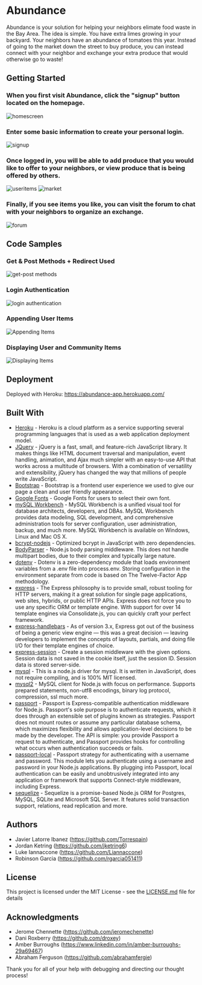 # Abundance

Abundance is your solution for helping your neighbors elimate food waste in the Bay Area. The idea is simple. You have extra limes growing in your backyard. Your neighbors have an abundance of tomatoes this year. Instead of going to the market down the street to buy produce, you can instead connect with your neighbor and exchange your extra produce that would otherwise go to waste!


## Getting Started

### When you first visit Abundance, click the "signup" button located on the homepage. 

![homescreen](/public/assets/images/screenshots/homescreen.png)

### Enter some basic information to create your personal login.

![signup](/public/assets/images/screenshots/signup.png)

### Once logged in, you will be able to add produce that you would like to offer to your neighbors, or view produce that is being offered by others.

![useritems](/public/assets/images/screenshots/useritems.png)
![market](/public/assets/images/screenshots/market.png)

### Finally, if you see items you like, you can visit the forum to chat with your neighbors to organize an exchange.

![forum](/public/assets/images/screenshots/forum.png)


## Code Samples

### Get & Post Methods + Redirect Used
![get-post methods](/public/assets/images/screenshots/Capture1.JPG)

### Login Authentication
![login authentication](/public/assets/images/screenshots/Capture2.JPG)

### Appending User Items
![Appending Items](/public/assets/images/screenshots/Capture3.JPG)

### Displaying User and Community Items
![Displaying Items](/public/assets/images/screenshots/Capture3.JPG)


## Deployment

Deployed with Heroku: https://abundance-app.herokuapp.com/


## Built With

* [Heroku](https://heroku.com/) - Heroku is a cloud platform as a service supporting several programming languages that is used as a web application deployment model.
* [JQuery](https://jquery.com/) - jQuery is a fast, small, and feature-rich JavaScript library. It makes things like HTML document traversal and manipulation, event handling, animation, and Ajax much simpler with an easy-to-use API that works across a multitude of browsers. With a combination of versatility and extensibility, jQuery has changed the way that millions of people write JavaScript.
* [Bootstrap](https://bootstrapdocs.com/v4.0.0/) - Bootstrap is a frontend user experience we used to give our page a clean and user friendly appearance.
* [Google Fonts](https://fonts.google.com/) - Google Fonts for users to select their own font.
* [mySQL Workbench](https://www.mysql.com/products/workbench/) - MySQL Workbench is a unified visual tool for database architects, developers, and DBAs. MySQL Workbench provides data modeling, SQL development, and comprehensive administration tools for server configuration, user administration, backup, and much more. MySQL Workbench is available on Windows, Linux and Mac OS X.
* [bcrypt-nodejs](https://www.npmjs.com/package/bcryptjs) - Optimized bcrypt in JavaScript with zero dependencies. 
* [BodyParser](https://www.npmjs.com/package/body-parser-json) - Node.js body parsing middleware. This does not handle multipart bodies, due to their complex and typically large nature. 
* [dotenv](https://www.npmjs.com/package/dotenv) - Dotenv is a zero-dependency module that loads environment variables from a .env file into process.env. Storing configuration in the environment separate from code is based on The Twelve-Factor App methodology.
* [express](https://www.npmjs.com/package/express) - The Express philosophy is to provide small, robust tooling for HTTP servers, making it a great solution for single page applications, web sites, hybrids, or public HTTP APIs. Express does not force you to use any specific ORM or template engine. With support for over 14 template engines via Consolidate.js, you can quickly craft your perfect framework.
* [express-handlebars](https://www.npmjs.com/package/express-handlebars) - As of version 3.x, Express got out of the business of being a generic view engine — this was a great decision — leaving developers to implement the concepts of layouts, partials, and doing file I/O for their template engines of choice.
* [express-session](https://www.npmjs.com/package/express-session) - Create a session middleware with the given options. Session data is not saved in the cookie itself, just the session ID. Session data is stored server-side.
* [mysql](https://www.npmjs.com/package/mysql) - This is a node.js driver for mysql. It is written in JavaScript, does not require compiling, and is 100% MIT licensed.
* [mysql2](https://www.npmjs.com/package/mysql2) - MySQL client for Node.js with focus on performance. Supports prepared statements, non-utf8 encodings, binary log protocol, compression, ssl much more.
* [passport](https://www.npmjs.com/package/passport) - Passport is Express-compatible authentication middleware for Node.js. Passport's sole purpose is to authenticate requests, which it does through an extensible set of plugins known as strategies. Passport does not mount routes or assume any particular database schema, which maximizes flexibility and allows application-level decisions to be made by the developer. The API is simple: you provide Passport a request to authenticate, and Passport provides hooks for controlling what occurs when authentication succeeds or fails.
* [passport-local](https://www.npmjs.com/package/passport-local) - Passport strategy for authenticating with a username and password. This module lets you authenticate using a username and password in your Node.js applications. By plugging into Passport, local authentication can be easily and unobtrusively integrated into any application or framework that supports Connect-style middleware, including Express.
* [sequelize](https://www.npmjs.com/package/sequelize) - Sequelize is a promise-based Node.js ORM for Postgres, MySQL, SQLite and Microsoft SQL Server. It features solid transaction support, relations, read replication and more.


## Authors
* Javier Latorre Ibanez (https://github.com/Torrespain)
* Jordan Ketring (https://github.com/jketring6)
* Luke Iannaccone (https://github.com/Liannaccone)
* Robinson Garcia (https://github.com/rgarcia051411)


## License

This project is licensed under the MIT License - see the [LICENSE.md](LICENSE.md) file for details


## Acknowledgments

* Jerome Chennette (https://github.com/jeromechenette)
* Dani Roxberry (https://github.com/droxey) 
* Amber Burroughs (https://www.linkedin.com/in/amber-burroughs-29a69467)
* Abraham Ferguson (https://github.com/abrahamfergie)

Thank you for all of your help with debugging and directing our thought process!

